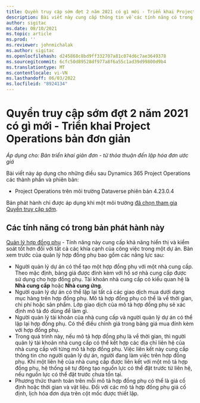 ```yaml
---
title: Quyền truy cập sớm đợt 2 năm 2021 có gì mới - Triển khai Project Operations bản đơn giản
description: Bài viết này cung cấp thông tin về các tính năng có trong bản phát hành truy cập sớm làn sóng 2 năm 2021 của triển khai Project Operations lite.
author: sigitac
ms.date: 08/10/2021
ms.topic: article
ms.prod: ''
ms.reviewer: johnmichalak
ms.author: sigitac
ms.openlocfilehash: d245868c8bd9ff332707a81c074d6c7ae3649378
ms.sourcegitcommit: 6cfc50d89528df977a8f6a55c1ad39d99800d9b4
ms.translationtype: MT
ms.contentlocale: vi-VN
ms.lasthandoff: 06/03/2022
ms.locfileid: "8924134"
---
```

# <a name="whats-new-2021-wave-2-early-access---project-operations-lite-deployment"></a>Quyền truy cập sớm đợt 2 năm 2021 có gì mới - Triển khai Project Operations bản đơn giản

_Áp dụng cho: Bản triển khai giản đơn - từ thỏa thuận đến lập hóa đơn ước giá_

Bài viết này áp dụng cho những điều sau Dynamics 365 Project Operations các thành phần và phiên bản:

  - Project Operations trên môi trường Dataverse phiên bản 4.23.0.4

Bản phát hành chỉ được áp dụng khi một môi trường [đã chọn tham gia Quyền truy cập sớm](/power-platform/admin/opt-in-early-access-updates#how-to-enable-early-access-updates).

## <a name="features-included-in-this-release"></a>Các tính năng có trong bản phát hành này

[Quản lý hợp đồng phụ](/dynamics365/project-operations/pro/subcontracting/managing-subcontracts-overview) - Tính năng này cung cấp khả năng hiển thị và kiểm soát tốt hơn đối với tất cả các khía cạnh của công việc trong một dự án. Bản xem trước của quản lý hợp đồng phụ bao gồm các năng lực sau:

  - Người quản lý dự án có thể tạo một hợp đồng phụ với một nhà cung cấp. Theo mặc định, bảng giá được đính kèm với hồ sơ nhà cung cấp được sử dụng cho hợp đồng phụ. Tài khoản nhà cung cấp có kiểu quan hệ là **Nhà cung cấp** hoặc **Nhà cung ứng**.
  - Người quản lý dự án có thể lặp lại tất cả các giao dịch mua dưới dạng mục hàng trên hợp đồng phụ. Mô tả hợp đồng phụ có thể là về thời gian, chi phí hoặc sản phẩm. Lớp giao dịch của mô tả hợp đồng phụ sẽ xác định mô tả đó dùng để làm gì.
  - Người quản lý tài khoản của nhà cung cấp và người quản lý dự án có thể lặp lại hợp đồng phụ. Có thể điều chỉnh giá trong bảng giá mua đính kèm với hợp đồng phụ.
  - Trong quá trình này, nếu mô tả hợp đồng phụ là về thời gian, thì người quản lý tài khoản nhà cung cấp có thể kết hợp các địa chỉ liên hệ của nhà cung cấp với từng mô tả hợp đồng phụ. Việc liên kết này cung cấp thông tin cho người quản lý dự án, người đang làm việc trên hợp đồng phụ. Khi một liên hệ của nhà cung cấp được liên kết với một mô tả hợp đồng phụ, hệ thống sẽ tự động tạo nguồn lực có thể đặt trước từ liên hệ, nếu nguồn lực có thể đặt trước chưa tồn tại.
  - Phương thức thanh toán trên mỗi mô tả hợp đồng phụ có thể là giá cố định hoặc thời gian và vật liệu. Đối với các mô tả hợp đồng phụ giá cố định, lịch hóa đơn dựa trên cột mốc được thiết lập.
